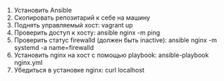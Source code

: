 1. Установить Ansible
2. Скопировать репозитарий к себе на машину
3. Поднять управляемый хост: vagrant up
4. Проверить доступ к хосту: ansible nginx -m ping
5. Проверить статус firewalld (должен быть inactive): ansible nginx -m systemd -a name=firewalld
6. Установить nginx на хост с помощью playbook: ansible-playbook nginx.yml
7. Убедиться в установке nginx: curl localhost
